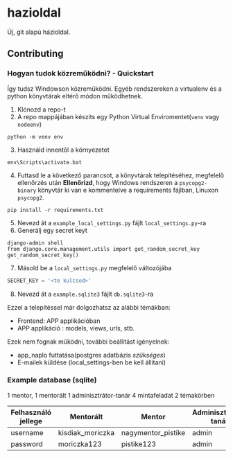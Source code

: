 # hazioldal
Új, git alapú házioldal. 
## Contributing
### Hogyan tudok közreműködni? - Quickstart
Így tudsz Windowson közreműködni. Egyéb rendszereken a virtualenv és a python könyvtárak eltérő módon működhetnek.
1. Klónozd a repo-t
2. A repo mappájában készíts egy Python Virtual Enviromentet(`venv` vagy `nodeenv`)
```shell
python -m venv env
```
3. Használd innentől a környezetet
```shell
env\Scripts\activate.bat
```
4. Futtasd le a következő parancsot, a könyvtárak telepítéséhez, megfelelő ellenőrzés után
**Ellenőrizd**, hogy Windows rendszeren a `psycopg2-binary` könyvtár ki van e kommentelve a requirements fájlban, Linuxon `psycopg2`.
```shell
pip install -r requirements.txt
```
5. Nevezd át a `example_local_settings.py` fájlt `local_settings.py`-ra
6. Generálj egy secret keyt
```shell
django-admin shell
from django.core.management.utils import get_random_secret_key
get_random_secret_key()
```
7. Másold be a `local_settings.py` megfelelő változójába
```py
SECRET_KEY = '<te kulcsod>'
```
8. Nevezd át a `example.sqlite3` fájlt `db.sqlite3`-ra

Ezzel a telepítéssel már dolgozhatsz az alábbi témákban:
- Frontend: APP applikációban
- APP applikáció : models, views, urls, stb.

Ezek nem fognak működni, további beállítást igényelnek:
- app_naplo futtatása(postgres adatbázis *szükséges*)
- E-mailek küldése (local_settings-ben be kell állítani)

### Example database (sqlite)
1 mentor, 1 mentorált
1 adminisztrátor-tanár
4 mintafeladat
2 témakörben

| Felhasználó jellege | Mentorált        | Mentor             | Adminisztrátor-tanár |
|---------------------|------------------|--------------------|----------------------|
| username            | kisdiak_moriczka | nagymentor_pistike | admin                |
| password            | moriczka123      | pistike123         | admin                |